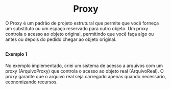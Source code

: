 <h1 align="center">Proxy</h1>

<p>O Proxy é um padrão de projeto estrutural que permite que você forneça um substituto ou um espaço reservado para outro objeto. 
  Um proxy controla o acesso ao objeto original, permitindo que você faça algo ou antes ou depois do pedido chegar ao objeto original.
</p>

##

#### Exemplo 1

<p>No exemplo implementado, criei um sistema de acesso a arquivos com um proxy (ArquivoProxy) que controla o acesso ao objeto real (ArquivoReal).
  O proxy garante que o arquivo real seja carregado apenas quando necessário, economizando recursos.
</p>


